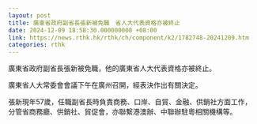```yaml
---
layout: post
title: 廣東省政府副省長張新被免職　省人大代表資格亦被終止
date: 2024-12-09 18:58:30.000000000 +08:00
link: https://news.rthk.hk/rthk/ch/component/k2/1782748-20241209.htm
categories: rthk
---
```


廣東省政府副省長張新被免職，他的廣東省人大代表資格亦被終止。

廣東省人大常委會會議下午在廣州召開，經表決作出有關決定。

張新現年57歲，任職副省長時負責商務、口岸、自貿、金融、供銷社方面工作，分管省商務廳、供銷社、貿促會，亦聯繫港澳辦、中聯辦駐粵相關機構等。
